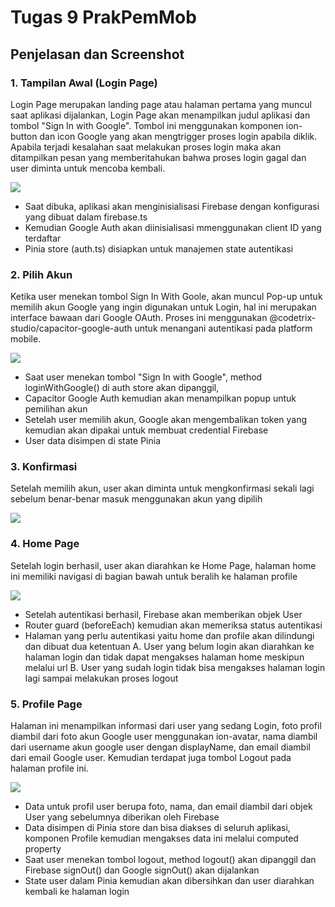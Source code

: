 # Tugas 9 PrakPemMob

## Penjelasan dan Screenshot

### 1. Tampilan Awal (Login Page)

Login Page merupakan landing page atau halaman pertama yang muncul saat aplikasi dijalankan, Login Page akan menampilkan judul aplikasi dan tombol "Sign In with Google". Tombol ini menggunakan komponen ion-button dan icon Google yang akan mengtrigger proses login apabila diklik.
Apabila terjadi kesalahan saat melakukan proses login maka akan ditampilkan pesan yang memberitahukan bahwa proses login gagal dan user diminta untuk mencoba kembali.

<img src="public/login.png">

  - Saat dibuka, aplikasi akan menginisialisasi Firebase dengan konfigurasi yang dibuat dalam firebase.ts
  - Kemudian Google Auth akan diinisialisasi mmenggunakan client ID yang terdaftar
  - Pinia store (auth.ts) disiapkan untuk manajemen state autentikasi

### 2. Pilih Akun

Ketika user menekan tombol Sign In With Goole, akan muncul Pop-up untuk memilih akun Google yang ingin digunakan untuk Login, hal ini merupakan interface bawaan dari Google OAuth. Proses ini menggunakan @codetrix-studio/capacitor-google-auth untuk menangani autentikasi pada platform mobile.

<img src="public/select.png">

  - Saat user menekan tombol "Sign In with Google", method loginWithGoogle() di auth store akan dipanggil,
  - Capacitor Google Auth kemudian akan menampilkan popup untuk pemilihan akun
  - Setelah user memilih akun, Google akan mengembalikan token yang kemudian akan dipakai untuk membuat credential Firebase
  - User data disimpen di state Pinia

### 3. Konfirmasi

Setelah memilih akun, user akan diminta untuk mengkonfirmasi sekali lagi sebelum benar-benar masuk menggunakan akun yang dipilih

<img src="public/confirm.png">

### 4. Home Page

Setelah login berhasil, user akan diarahkan ke Home Page, halaman home ini memiliki navigasi di bagian bawah untuk beralih ke halaman profile

<img src="public/home.png">

  - Setelah autentikasi berhasil, Firebase akan memberikan objek User
  - Router guard (beforeEach) kemudian akan memeriksa status autentikasi
  - Halaman yang perlu autentikasi yaitu home dan profile akan dilindungi dan dibuat dua ketentuan
      A. User yang belum login akan diarahkan ke halaman login dan tidak dapat mengakses halaman home meskipun melalui url
      B. User yang sudah login tidak bisa mengakses halaman login lagi sampai melakukan proses logout

### 5. Profile Page

Halaman ini menampilkan informasi dari user yang sedang Login, foto profil diambil dari foto akun Google user menggunakan ion-avatar, nama diambil dari username akun google user dengan displayName, dan email diambil dari email Google user. Kemudian terdapat juga tombol Logout pada halaman profile ini.

<img src="public/profile.png">

  - Data untuk profil user berupa foto, nama, dan email diambil dari objek User yang sebelumnya diberikan oleh Firebase
  - Data disimpen di Pinia store dan bisa diakses di seluruh aplikasi, komponen Profile kemudian mengakses data ini melalui computed property
  - Saat user menekan tombol logout, method logout() akan dipanggil dan Firebase signOut() dan Google signOut() akan dijalankan
  - State user dalam Pinia kemudian akan dibersihkan dan user diarahkan kembali ke halaman login
